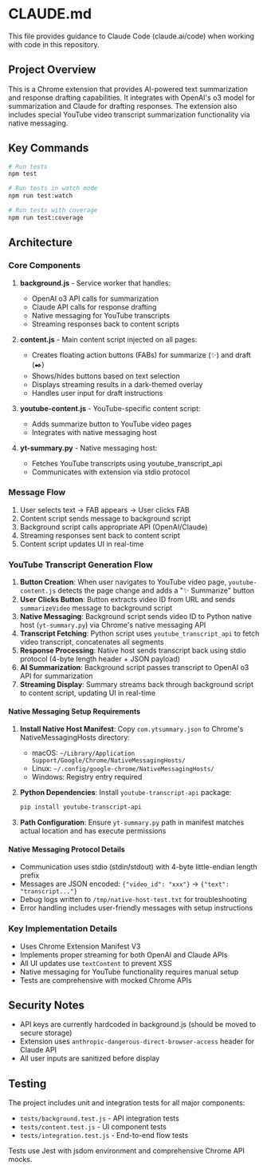 # CLAUDE.md

This file provides guidance to Claude Code (claude.ai/code) when working with code in this repository.

## Project Overview

This is a Chrome extension that provides AI-powered text summarization and response drafting capabilities. It integrates with OpenAI's o3 model for summarization and Claude for drafting responses. The extension also includes special YouTube video transcript summarization functionality via native messaging.

## Key Commands

```bash
# Run tests
npm test

# Run tests in watch mode  
npm run test:watch

# Run tests with coverage
npm run test:coverage
```

## Architecture

### Core Components

1. **background.js** - Service worker that handles:
   - OpenAI o3 API calls for summarization
   - Claude API calls for response drafting
   - Native messaging for YouTube transcripts
   - Streaming responses back to content scripts

2. **content.js** - Main content script injected on all pages:
   - Creates floating action buttons (FABs) for summarize (✨) and draft (✒️)
   - Shows/hides buttons based on text selection
   - Displays streaming results in a dark-themed overlay
   - Handles user input for draft instructions

3. **youtube-content.js** - YouTube-specific content script:
   - Adds summarize button to YouTube video pages
   - Integrates with native messaging host

4. **yt-summary.py** - Native messaging host:
   - Fetches YouTube transcripts using youtube_transcript_api
   - Communicates with extension via stdio protocol

### Message Flow

1. User selects text → FAB appears → User clicks FAB
2. Content script sends message to background script
3. Background script calls appropriate API (OpenAI/Claude)
4. Streaming responses sent back to content script
5. Content script updates UI in real-time

### YouTube Transcript Generation Flow

1. **Button Creation**: When user navigates to YouTube video page, `youtube-content.js` detects the page change and adds a "✨ Summarize" button
2. **User Clicks Button**: Button extracts video ID from URL and sends `summarizeVideo` message to background script
3. **Native Messaging**: Background script sends video ID to Python native host (`yt-summary.py`) via Chrome's native messaging API
4. **Transcript Fetching**: Python script uses `youtube_transcript_api` to fetch video transcript, concatenates all segments
5. **Response Processing**: Native host sends transcript back using stdio protocol (4-byte length header + JSON payload)
6. **AI Summarization**: Background script passes transcript to OpenAI o3 API for summarization
7. **Streaming Display**: Summary streams back through background script to content script, updating UI in real-time

#### Native Messaging Setup Requirements

1. **Install Native Host Manifest**: Copy `com.ytsummary.json` to Chrome's NativeMessagingHosts directory:
   - macOS: `~/Library/Application Support/Google/Chrome/NativeMessagingHosts/`
   - Linux: `~/.config/google-chrome/NativeMessagingHosts/`
   - Windows: Registry entry required

2. **Python Dependencies**: Install `youtube-transcript-api` package:
   ```bash
   pip install youtube-transcript-api
   ```

3. **Path Configuration**: Ensure `yt-summary.py` path in manifest matches actual location and has execute permissions

#### Native Messaging Protocol Details

- Communication uses stdio (stdin/stdout) with 4-byte little-endian length prefix
- Messages are JSON encoded: `{"video_id": "xxx"}` → `{"text": "transcript..."}`
- Debug logs written to `/tmp/native-host-test.txt` for troubleshooting
- Error handling includes user-friendly messages with setup instructions

### Key Implementation Details

- Uses Chrome Extension Manifest V3
- Implements proper streaming for both OpenAI and Claude APIs
- All UI updates use `textContent` to prevent XSS
- Native messaging for YouTube functionality requires manual setup
- Tests are comprehensive with mocked Chrome APIs

## Security Notes

- API keys are currently hardcoded in background.js (should be moved to secure storage)
- Extension uses `anthropic-dangerous-direct-browser-access` header for Claude API
- All user inputs are sanitized before display

## Testing

The project includes unit and integration tests for all major components:
- `tests/background.test.js` - API integration tests
- `tests/content.test.js` - UI component tests  
- `tests/integration.test.js` - End-to-end flow tests

Tests use Jest with jsdom environment and comprehensive Chrome API mocks.